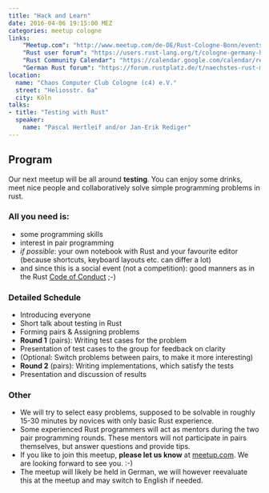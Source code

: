```yaml
---
title: "Hack and Learn"
date: 2016-04-06 19:15:00 MEZ
categories: meetup cologne
links:
    "Meetup.com": "http://www.meetup.com/de-DE/Rust-Cologne-Bonn/events/229919455/"
    "Rust user forum": "https://users.rust-lang.org/t/cologne-germany-hack-and-learn-on-2016-04-06/5171"
    "Rust Community Calendar": "https://calendar.google.com/calendar/render?eid=Y2JuZXJycmNhOThvZnZnamhwOWN0ZGJvazAgYXBkOXZtYmMyMmVnZW5tdHU1bDZjNWpiZmNAZw&ctz=America/Los_Angeles&sf=true&output=xml#eventpage_"
    "German Rust forum": "https://forum.rustplatz.de/t/naechstes-rust-meetup-in-koeln-c4/112/14#post_15"
location:
  name: "Chaos Computer Club Cologne (c4) e.V."
  street: "Heliosstr. 6a"
  city: Köln
talks:
- title: "Testing with Rust"
  speaker:
    name: "Pascal Hertleif and/or Jan-Erik Rediger"
---
```

## Program

Our next meetup will be all around **testing**. You can enjoy some drinks, meet nice people and collaboratively solve simple programming problems in rust.

### All you need is:

* some programming skills
* interest in pair programming
* _if possible_: your own notebook with Rust and your favourite editor (because shortcuts, keyboard layouts etc. can differ a lot)
* and since this is a social event (not a competition): good manners as in the Rust [Code of Conduct](https://www.rust-lang.org/conduct.html) ;-)

### Detailed Schedule

* Introducing everyone
* Short talk about testing in Rust
* Forming pairs & Assigning problems
* **Round 1** (pairs): Writing test cases for the problem
* Presentation of test cases to the group for feedback on clarity
* (Optional: Switch problems between pairs, to make it more interesting)
* **Round 2** (pairs): Writing implementations, which satisfy the tests
* Presentation and discussion of results

### Other

* We will try to select easy problems, supposed to be solvable in roughly 15-30 minutes by novices with only basic Rust experience.
* Some experienced Rust programmers will act as mentors during the two pair programming rounds. These mentors will not participate in pairs themselves, but answer questions and provide tips.
* If you like to join this meetup, **please let us know** at [meetup.com](http://www.meetup.com/de-DE/Rust-Cologne-Bonn/events/229919455/). We are looking forward to see you. :-)
* The meetup will likely be held in German, we will however reevaluate this at the meetup and may switch to English if needed.
